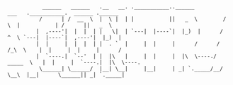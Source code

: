 
               ______   ______   .__   __. .___________..______          ___   .___________.  ______ .______      
              /      | /  __  \  |  \ |  | |           ||   _  \        /   \  |           | /      ||   _  \     
             |  ,----'|  |  |  | |   \|  | `---|  |----`|  |_)  |      /  ^  \ `---|  |----`|  ,----'|  |_)  |    
             |  |     |  |  |  | |  . `  |     |  |     |      /      /  /_\  \    |  |     |  |     |      /     
             |  `----.|  `--'  | |  |\   |     |  |     |  |\  \----./  _____  \   |  |     |  `----.|  |\  \----.
              \______| \______/  |__| \__|     |__|     | _| `._____/__/     \__\  |__|      \______|| _| `._____|

